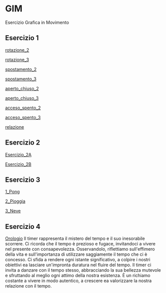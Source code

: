 # GIM
Esercizio Grafica in Movimento

## Esercizio 1

[rotazione_2](https://margheritalavagnini.github.io/GIM/Esercizio_1A/rotazione_2.html)

[rotazione_3](https://margheritalavagnini.github.io/GIM/Esercizio_1A/rotazione_3.html)

[spostamento_2](https://margheritalavagnini.github.io/GIM/Esercizio_1A/spostamento_2.html)

[spostamento_3](https://margheritalavagnini.github.io/GIM/Esercizio_1A/spostamento_3.html)

[aperto_chiuso_2](https://margheritalavagnini.github.io/GIM/Esercizio_1A/aperto_chiuso_2.html)

[aperto_chiuso_3](https://margheritalavagnini.github.io/GIM/Esercizio_1A/aperto_chiuso_3.html)

[acceso_spento_2](https://margheritalavagnini.github.io/GIM/Esercizio_1A/acceso_spento_2.html)

[acceso_spento_3](https://margheritalavagnini.github.io/GIM/Esercizio_1A/acceso_spento_3.html)

[relazione](https://margheritalavagnini.github.io/GIM/Esercizio_1B/indexB.html)

## Esercizio 2

[Esercizio_2A](https://margheritalavagnini.github.io/GIM/Esercizio_2A/index.html)

[Esercizio_2B](https://margheritalavagnini.github.io/GIM/Esercizio_2B/indexB.html)

## Esercizio 3

[1_Pong](https://margheritalavagnini.github.io/GIM/Esercizio_3/1_Pong/index.html)

[2_Pioggia](https://margheritalavagnini.github.io/GIM/Esercizio_3/2_Pioggia/index.html)

[3_Neve](https://margheritalavagnini.github.io/GIM/Esercizio_3/3_Neve/index.html)

## Esercizio 4
[Orologio](https://margheritalavagnini.github.io/GIM/Esercizio_4/index.html)
Il timer rappresenta il mistero del tempo e il suo inesorabile scorrere. Ci ricorda che il tempo è prezioso e fugace, invitandoci a vivere nel presente con consapevolezza. Osservandolo, riflettiamo sull'effimero della vita e sull'importanza di utilizzare saggiamente il tempo che ci è concesso. Ci sfida a rendere ogni istante significativo, a colpire i nostri obiettivi ea lasciare un'impronta duratura nel fluire del tempo. Il timer ci invita a danzare con il tempo stesso, abbracciando la sua bellezza mutevole e sfruttando al meglio ogni attimo della nostra esistenza. È un richiamo costante a vivere in modo autentico, a crescere ea valorizzare la nostra relazione con il tempo.
